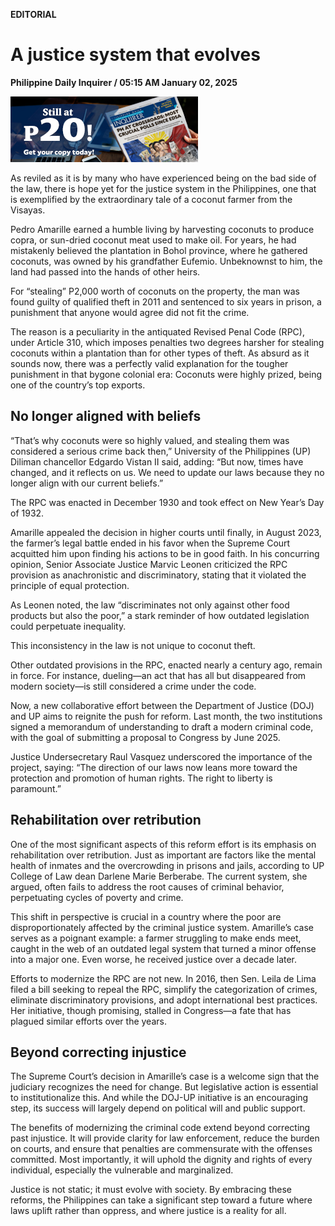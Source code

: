 **EDITORIAL**

# A justice system that evolves

****Philippine Daily Inquirer / 05:15 AM January 02, 2025****

![Image](https://raw.githubusercontent.com/github-jl14/scrapy_api/refs/heads/main/images/editorial01022025.png)

As reviled as it is by many who have experienced being on the bad side of the law, there is hope yet for the justice system in the Philippines, one that is exemplified by the extraordinary tale of a coconut farmer from the Visayas.

Pedro Amarille earned a humble living by harvesting coconuts to produce copra, or sun-dried coconut meat used to make oil. For years, he had mistakenly believed the plantation in Bohol province, where he gathered coconuts, was owned by his grandfather Eufemio. Unbeknownst to him, the land had passed into the hands of other heirs.

For “stealing” P2,000 worth of coconuts on the property, the man was found guilty of qualified theft in 2011 and sentenced to six years in prison, a punishment that anyone would agree did not fit the crime.

The reason is a peculiarity in the antiquated Revised Penal Code (RPC), under Article 310, which imposes penalties two degrees harsher for stealing coconuts within a plantation than for other types of theft. As absurd as it sounds now, there was a perfectly valid explanation for the tougher punishment in that bygone colonial era: Coconuts were highly prized, being one of the country’s top exports.

## No longer aligned with beliefs

“That’s why coconuts were so highly valued, and stealing them was considered a serious crime back then,” University of the Philippines (UP) Diliman chancellor Edgardo Vistan II said, adding: “But now, times have changed, and it reflects on us. We need to update our laws because they no longer align with our current beliefs.”

The RPC was enacted in December 1930 and took effect on New Year’s Day of 1932.

Amarille appealed the decision in higher courts until finally, in August 2023, the farmer’s legal battle ended in his favor when the Supreme Court acquitted him upon finding his actions to be in good faith. In his concurring opinion, Senior Associate Justice Marvic Leonen criticized the RPC provision as anachronistic and discriminatory, stating that it violated the principle of equal protection.

As Leonen noted, the law “discriminates not only against other food products but also the poor,” a stark reminder of how outdated legislation could perpetuate inequality.

This inconsistency in the law is not unique to coconut theft.

Other outdated provisions in the RPC, enacted nearly a century ago, remain in force. For instance, dueling—an act that has all but disappeared from modern society—is still considered a crime under the code.

Now, a new collaborative effort between the Department of Justice (DOJ) and UP aims to reignite the push for reform. Last month, the two institutions signed a memorandum of understanding to draft a modern criminal code, with the goal of submitting a proposal to Congress by June 2025.

Justice Undersecretary Raul Vasquez underscored the importance of the project, saying: “The direction of our laws now leans more toward the protection and promotion of human rights. The right to liberty is paramount.”

## Rehabilitation over retribution

One of the most significant aspects of this reform effort is its emphasis on rehabilitation over retribution. Just as important are factors like the mental health of inmates and the overcrowding in prisons and jails, according to UP College of Law dean Darlene Marie Berberabe. The current system, she argued, often fails to address the root causes of criminal behavior, perpetuating cycles of poverty and crime.

This shift in perspective is crucial in a country where the poor are disproportionately affected by the criminal justice system. Amarille’s case serves as a poignant example: a farmer struggling to make ends meet, caught in the web of an outdated legal system that turned a minor offense into a major one. Even worse, he received justice over a decade later.

Efforts to modernize the RPC are not new. In 2016, then Sen. Leila de Lima filed a bill seeking to repeal the RPC, simplify the categorization of crimes, eliminate discriminatory provisions, and adopt international best practices. Her initiative, though promising, stalled in Congress—a fate that has plagued similar efforts over the years.

## Beyond correcting injustice

The Supreme Court’s decision in Amarille’s case is a welcome sign that the judiciary recognizes the need for change. But legislative action is essential to institutionalize this. And while the DOJ-UP initiative is an encouraging step, its success will largely depend on political will and public support.

The benefits of modernizing the criminal code extend beyond correcting past injustice. It will provide clarity for law enforcement, reduce the burden on courts, and ensure that penalties are commensurate with the offenses committed. Most importantly, it will uphold the dignity and rights of every individual, especially the vulnerable and marginalized.

Justice is not static; it must evolve with society. By embracing these reforms, the Philippines can take a significant step toward a future where laws uplift rather than oppress, and where justice is a reality for all.